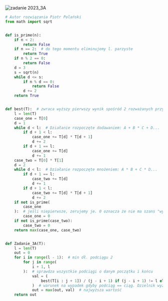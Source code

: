 <picture>
  <source srcset="../../srt/zbior_zadan/2023_3A.png" media="(prefers-color-scheme: light)">
  <source srcset="../../srt/zbior_zadan/black_2023_3A.png" media="(prefers-color-scheme: dark)">
  <img src="../../srt/zbior_zadan/black_2023_3A.png" alt="zadanie 2023_3A">
</picture>

```python
# Autor rozwiązania Piotr Polański
from math import sqrt


def is_prime(n):
    if n < 2:
        return False
    if n == 2:  # do tego momentu eliminujemy l. parzyste
        return True
    if n % 2 == 0:
        return False
    d = 3
    s = sqrt(n)
    while d <= s:
        if n % d == 0:
            return False
        d += 2
    return True


def best(T):  # zwraca wyższy pierwszy wynik spośród 2 rozważanych przypadków
    l = len(T)
    case_one = T[0]
    d = 1
    while d < l:  # Działanie rozpoczęte dodawaniem: A + B * C + D...
        if d + 1 < l:
            case_one += T[d] * T[d + 1]
            d += 2
        if d + 1 == l:
            case_one += T[d]
            d += 1
    case_two = T[0] * T[1]
    d = 2
    while d < l:  # Działanie rozpoczęte mnożeniem: A * B + C * D...
        if d + 1 == l:
            case_two += T[d]
            d += 1
        if d + 1 < l:
            case_two += T[d] * T[d + 1]
            d += 2
    if not is_prime(
        case_one
    ):  # jeśli niepierwsze, zerujemy je. 0 oznacza że nie ma szans "wygrać" w funkcji (max)
        case_one = 0
    if not is_prime(case_two):
        case_two = 0
    return max(case_one, case_two)


def Zadanie_3A(T):
    l = len(T)
    out = 0
    for i in range(l - 1):  # min dł. podciągu 2
        for j in range(
            i + 1, l
        ):  # sprawdza wszystkie podciągi o danym początku i końcu
            val = (
                best(T[i : j + 1]) / (j - i + 1) if (j - i + 1) != l else 0
            )  # warunek na wypadek gdyby podciąg == ciąg. Dzielnik wyznaczamy z indeksów
            out = max(out, val)  # najwyższa wartość
    return out
```